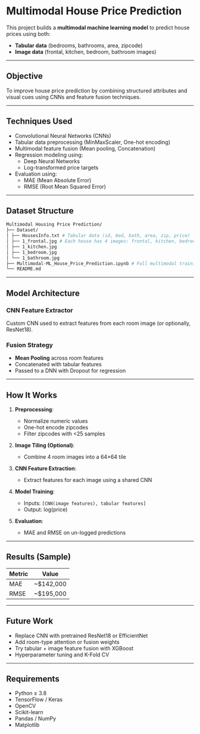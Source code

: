 #  Multimodal House Price Prediction

This project builds a **multimodal machine learning model** to predict house prices using both:

-  **Tabular data** (bedrooms, bathrooms, area, zipcode)
-  **Image data** (frontal, kitchen, bedroom, bathroom images)

---

## Objective

To improve house price prediction by combining structured attributes and visual cues using CNNs and feature fusion techniques.

---

## Techniques Used

- Convolutional Neural Networks (CNNs)
- Tabular data preprocessing (MinMaxScaler, One-hot encoding)
- Multimodal feature fusion (Mean pooling, Concatenation)
- Regression modeling using:
  -  Deep Neural Networks
  -  Log-transformed price targets
- Evaluation using:
  - MAE (Mean Absolute Error)
  - RMSE (Root Mean Squared Error)

---

##  Dataset Structure

```bash
Multimodal Housing Price Prediction/
├── Dataset/
│ ├── HousesInfo.txt # Tabular data (id, bed, bath, area, zip, price)
│ ├── 1_frontal.jpg # Each house has 4 images: frontal, kitchen, bedroom, bathroom
│ ├── 1_kitchen.jpg
│ ├── 1_bedroom.jpg
│ └── 1_bathroom.jpg
├── Multimodal-ML_House_Price_Prediction.ipynb # Full multimodal training pipeline
└── README.md
```


---

## Model Architecture

### CNN Feature Extractor
Custom CNN used to extract features from each room image (or optionally, ResNet18).

### Fusion Strategy
- **Mean Pooling** across room features
- Concatenated with tabular features
- Passed to a DNN with Dropout for regression

---

## How It Works

1. **Preprocessing**:
   - Normalize numeric values
   - One-hot encode zipcodes
   - Filter zipcodes with <25 samples

2. **Image Tiling (Optional)**:
   - Combine 4 room images into a 64×64 tile

3. **CNN Feature Extraction**:
   - Extract features for each image using a shared CNN

4. **Model Training**:
   - Inputs: `[CNN(image features), tabular features]`
   - Output: log(price)

5. **Evaluation**:
   - MAE and RMSE on un-logged predictions

---

## Results (Sample)

| Metric | Value |
|--------|-------|
| MAE    | ~$142,000 |
| RMSE   | ~$195,000 |

---

## Future Work

- Replace CNN with pretrained ResNet18 or EfficientNet
- Add room-type attention or fusion weights
- Try tabular + image feature fusion with XGBoost
- Hyperparameter tuning and K-Fold CV

---

## Requirements

- Python ≥ 3.8
- TensorFlow / Keras
- OpenCV
- Scikit-learn
- Pandas / NumPy
- Matplotlib

